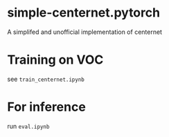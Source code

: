# simple-centernet.pytorch
A simplifed and unofficial implementation of centernet

# Training on VOC
see `train_centernet.ipynb`

# For inference
run `eval.ipynb`
